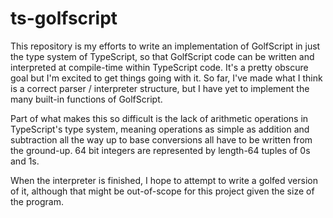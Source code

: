# ts-golfscript

This repository is my efforts to write an implementation of GolfScript in just
the type system of TypeScript, so that GolfScript code can be written and
interpreted at compile-time within TypeScript code. It's a pretty obscure goal
but I'm excited to get things going with it. So far, I've made what I think is a
correct parser / interpreter structure, but I have yet to implement the many
built-in functions of GolfScript.

Part of what makes this so difficult is the lack of arithmetic operations in
TypeScript's type system, meaning operations as simple as addition and
subtraction all the way up to base conversions all have to be written from the
ground-up. 64 bit integers are represented by length-64 tuples of 0s and 1s.

When the interpreter is finished, I hope to attempt to write a golfed version of
it, although that might be out-of-scope for this project given the size of the
program.
